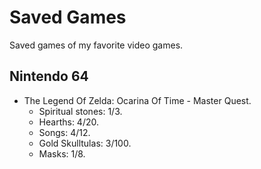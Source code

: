 # Saved Games
Saved games of my favorite video games.

## Nintendo 64
* The Legend Of Zelda: Ocarina Of Time - Master Quest.
  * Spiritual stones: 1/3.
  * Hearths: 4/20.
  * Songs: 4/12.
  * Gold Skulltulas: 3/100.
  * Masks: 1/8.